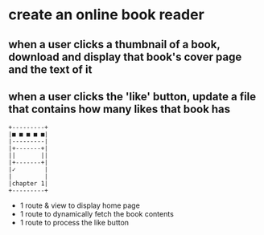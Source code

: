 # create an online book reader
## when a user clicks a thumbnail of a book, download and display that book's cover page and the text of it
## when a user clicks the 'like' button, update a file that contains how many likes that book has

```
+---------+
|■ ■ ■ ■ ■|
|---------|
|+-------+|
||       ||
|+-------+|
|✓        |
|         |
|chapter 1|
+---------+
```

- 1 route & view to display home page
- 1 route to dynamically fetch the book contents
- 1 route to process the like button
